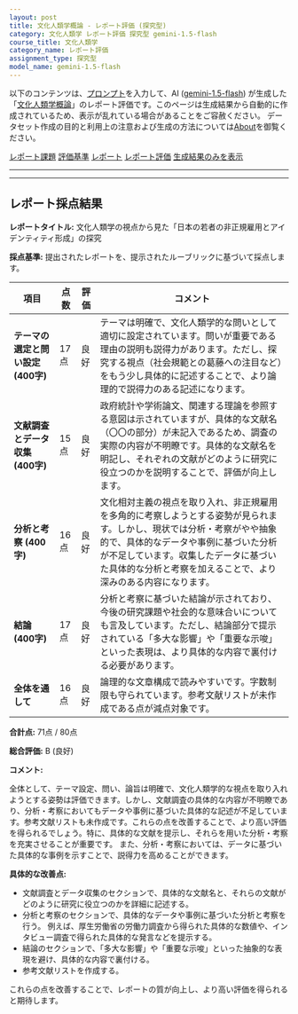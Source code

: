 ```yaml
---
layout: post
title: 文化人類学概論 - レポート評価 (探究型)
category: 文化人類学 レポート評価 探究型 gemini-1.5-flash
course_title: 文化人類学
category_name: レポート評価
assignment_type: 探究型
model_name: gemini-1.5-flash
---
```


以下のコンテンツは、[プロンプト](http://127.0.0.1:8000/generated/文化人類学/gemini-1.5-flash/prompt_レポート評価-探究型.md)を入力して、AI ([gemini-1.5-flash](contents/gemini-1.5-flash)) が生成した「[文化人類学概論](/contents/文化人類学/)」のレポート評価です。このページは生成結果から自動的に作成されているため、表示が乱れている場合があることをご容赦ください。
データセット作成の目的と利用上の注意および生成の方法については[About](/About)を御覧ください。

[レポート課題](../レポート課題-探究型)
[評価基準](../評価基準-探究型)
[レポート](../レポート-探究型)
[レポート評価](../レポート評価-探究型)
[生成結果のみを表示](http://127.0.0.1:8000/generated/文化人類学/gemini-1.5-flash/レポート評価-探究型.md)
  

***
***
  
## レポート採点結果

**レポートタイトル:** 文化人類学の視点から見た「日本の若者の非正規雇用とアイデンティティ形成」の探究

**採点基準:** 提出されたレポートを、提示されたルーブリックに基づいて採点します。


| 項目 | 点数 | 評価 | コメント |
|---|---|---|---|
| **テーマの選定と問い設定 (400字)** | 17点 | 良好 | テーマは明確で、文化人類学的な問いとして適切に設定されています。問いが重要である理由の説明も説得力があります。ただし、探究する視点（社会規範との葛藤への注目など）をもう少し具体的に記述することで、より論理的で説得力のある記述になります。 |
| **文献調査とデータ収集 (400字)** | 15点 | 良好 | 政府統計や学術論文、関連する理論を参照する意図は示されていますが、具体的な文献名（〇〇の部分）が未記入であるため、調査の実際の内容が不明瞭です。具体的な文献名を明記し、それぞれの文献がどのように研究に役立つのかを説明することで、評価が向上します。 |
| **分析と考察 (400字)** | 16点 | 良好 | 文化相対主義の視点を取り入れ、非正規雇用を多角的に考察しようとする姿勢が見られます。しかし、現状では分析・考察がやや抽象的で、具体的なデータや事例に基づいた分析が不足しています。収集したデータに基づいた具体的な分析と考察を加えることで、より深みのある内容になります。 |
| **結論 (400字)** | 17点 | 良好 | 分析と考察に基づいた結論が示されており、今後の研究課題や社会的な意味合いについても言及しています。ただし、結論部分で提示されている「多大な影響」や「重要な示唆」といった表現は、より具体的な内容で裏付ける必要があります。 |
| **全体を通して** | 16点 | 良好 | 論理的な文章構成で読みやすいです。字数制限も守られています。参考文献リストが未作成である点が減点対象です。 |


**合計点:** 71点 / 80点


**総合評価:** B (良好)

**コメント:**

全体として、テーマ設定、問い、論旨は明確で、文化人類学的な視点を取り入れようとする姿勢は評価できます。しかし、文献調査の具体的な内容が不明瞭であり、分析・考察においてもデータや事例に基づいた具体的な記述が不足しています。参考文献リストも未作成です。これらの点を改善することで、より高い評価を得られるでしょう。特に、具体的な文献を提示し、それらを用いた分析・考察を充実させることが重要です。  また、分析・考察においては、データに基づいた具体的な事例を示すことで、説得力を高めることができます。


**具体的な改善点:**

* 文献調査とデータ収集のセクションで、具体的な文献名と、それらの文献がどのように研究に役立つのかを詳細に記述する。
* 分析と考察のセクションで、具体的なデータや事例に基づいた分析と考察を行う。  例えば、厚生労働省の労働力調査から得られた具体的な数値や、インタビュー調査で得られた具体的な発言などを提示する。
* 結論のセクションで、「多大な影響」や「重要な示唆」といった抽象的な表現を避け、具体的な内容で裏付ける。
* 参考文献リストを作成する。


これらの点を改善することで、レポートの質が向上し、より高い評価を得られると期待します。

